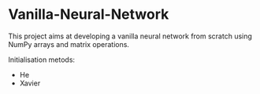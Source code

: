 # Vanilla-Neural-Network
This project aims at developing a vanilla neural network from scratch using NumPy arrays and matrix operations. 

Initialisation metods:

* He
* Xavier
